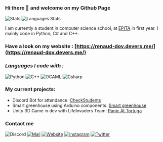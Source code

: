 ### Hi there 👋 and welcome on my Github Page
![Stats](https://github-readme-stats.vercel.app/api?username=Renaud-Dov&show_icons=true&bg_color=45,e6930e,a61127&title_color=fff&text_color=fff&icon_color=fff)
![Languages Stats](https://github-readme-stats.vercel.app/api/top-langs/?username=Renaud-Dov&show_icons=true&bg_color=45,e6930e,a61127&title_color=fff&text_color=fff&icon_color=fff)

I am currently a student in computer science school, at [EPITA](https://www.epita.fr) in first year.
I mainly code in Python, C# and C++.

### Have a look on my website : [https://renaud-dov.devers.me/](https://renaud-dov.devers.me/)

### ***Languages I code with :***
![Python](https://img.shields.io/badge/-Python-yellow?style=for-the-badge&logo=python)
![C++](https://img.shields.io/badge/-C++-red?style=for-the-badge&logo=c%2B%2B)
![OCAML](https://img.shields.io/badge/-Ocaml-blue?style=for-the-badge&logo=ocaml)
![Csharp](https://img.shields.io/badge/-C%23-green?style=for-the-badge&logo=C-Sharp)

### My current projects:
- Discord Bot for attendance: [CheckStudents](https://github.com/Renaud-Dov/CheckStudents)
- Smart greenhouse using Arduino components: [Smart greenhouse](https://github.com/Renaud-Dov/serre-connecte)
- Unity 3D Game in dev with LifeInvaders Team: [Panic At Tortuga](https://github.com/LifeInvaders/game)

### Contact me
![Discord](https://img.shields.io/badge/Discord-BugBear%230817-blue?style=for-the-badge&logo=discord&logoColor=white)
[![Mail](https://img.shields.io/badge/Mail-dov@chavers.org-yellowgreen?style=for-the-badge&logo=Mail.Ru&logoColor=white)](mailto:dov@chavers.org)
[![Website](https://img.shields.io/badge/Website-renaud--dov.devers.me-red?style=for-the-badge)](https://renaud-dov.devers.me/)
[![Instagram](https://img.shields.io/badge/Instagram-dov__devers.pub-purple?style=for-the-badge&logo=Instagram&logoColor=white)](https://www.instagram.com/dov_devers.pub/)
[![Twitter](https://img.shields.io/badge/Twitter-dov__chavers-lightblue?style=for-the-badge&logo=Instagram&logoColor=white)](https://twitter.com/dov_chavers/)
